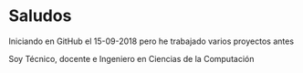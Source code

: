 # Saludos
Iniciando en GitHub el 15-09-2018 pero he trabajado varios proyectos antes

Soy Técnico, docente e Ingeniero en Ciencias de la Computación

